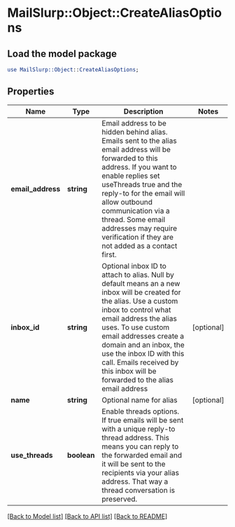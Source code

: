 # MailSlurp::Object::CreateAliasOptions

## Load the model package
```perl
use MailSlurp::Object::CreateAliasOptions;
```

## Properties
Name | Type | Description | Notes
------------ | ------------- | ------------- | -------------
**email_address** | **string** | Email address to be hidden behind alias. Emails sent to the alias email address will be forwarded to this address. If you want to enable replies set useThreads true and the reply-to for the email will allow outbound communication via a thread. Some email addresses may require verification if they are not added as a contact first. | 
**inbox_id** | **string** | Optional inbox ID to attach to alias. Null by default means an a new inbox will be created for the alias. Use a custom inbox to control what email address the alias uses. To use custom email addresses create a domain and an inbox, the use the inbox ID with this call. Emails received by this inbox will be forwarded to the alias email address | [optional] 
**name** | **string** | Optional name for alias | [optional] 
**use_threads** | **boolean** | Enable threads options. If true emails will be sent with a unique reply-to thread address. This means you can reply to the forwarded email and it will be sent to the recipients via your alias address. That way a thread conversation is preserved. | 

[[Back to Model list]](../README#documentation-for-models) [[Back to API list]](../README#documentation-for-api-endpoints) [[Back to README]](../README)


